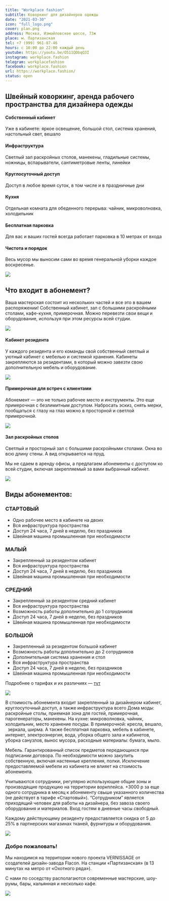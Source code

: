 ```yaml
---
title: "Workplace fashion"
subtitle: Коворкинг для дизайнеров одежды
date: "2021-03-30"
icon: "full_logo.png"
cover: plan.png
address: Москва, Измайловское шоссе, 73ж
place: м. Партизанская
tel: +7 (999) 961-87-46
hours: с 10:00 до 22:00 каждый день
youtube: https://youtu.be/O511QDbqQ3I
instagram: workplace.fashion
telegram: workplacefashion
facebook: workplace.fashion
url: https://workplace.fashion/
status: open
---
```


## Швейный коворкинг, аренда рабочего пространства для дизайнера одежды

#### Собственный кабинет

Уже в кабинете: яркое освещение, большой стол, система хранения, настольный свет, вешало

#### Инфраструктура

Светлый зал раскройных столов, манекены, гладильные системы, ножницы, вспарыватели, сантиметровые ленты, линейки

#### Круглосуточный доступ

Доступ в любое время суток, в том числе и в праздничные дни

#### Кухня

Отдельная комната для обеденного перерыва: чайник, микроволновка, холодильник

#### Бесплатная парковка

Для вас и ваших гостей всегда работает парковка в 10 метрах от входа

#### Чистота и порядок

Весь мусор мы выносим сами во время генеральной уборки каждое воскресенье.

![](./plan.png)

## Что входит в абонемент?

Ваша мастерская состоит из нескольких частей и все это в вашем распоряжении! Собственный кабинет, зал с большими раскройными столами, кафе-кухня, примерочная. Можно перевезти свои вещи и оборудование, используя при этом ресурсы всей студии.

![](./room2.jpg)

#### Кабинет резидента

У каждого резидента и его команды свой собственный светлый и уютный кабинет с мебелью и системой хранения. Кабинеты закрепляются за резидентами, в который можно завезти свою дополнительную мебель и оборудование.

![](./try.jpg)

#### Примерочная для встреч с клиентами

Абонемент — это не только рабочее место и инструменты. Это еще примерочная с безлимитным доступом. Набросать эскиз, снять мерки, пообщаться с глазу на глаз можно в просторной и светлой примерочной.

![](./noroot.jpg)

#### Зал раскройных столов

Светлый и просторный зал с большими раскройными столами. Окна во всю длину стены. А вид открывается на пруд. 

Мы не сдаем в аренду офисы, а предлагаем абонементы с доступом ко всей студии, включая закрепляемый за вами выбранный кабинет.

![](./corner.jpg)

## Виды абонементов:

### СТАРТОВЫЙ

* Одно рабочее место в кабинете на двоих
* Вся инфраструктура пространства
* Доступ 24 часа, 7 дней в неделю, без праздников
* Швейная машина промышленная при необходимости

### МАЛЫЙ

* Закрепленный за резидентом кабинет
* Вся инфраструктура пространства
* Доступ 24 часа, 7 дней в неделю, без праздников
* Швейная машина промышленная при необходимости

### СРЕДНИЙ

* Закрепленный за резидентом средний кабинет
* Вся инфраструктура пространства
* Возможность работы дополнительно до 1 сотрудников
* Доступ 24 часа, 7 дней в неделю, без праздников
* Швейная машина промышленная при необходимости

### БОЛЬШОЙ

* Закрепленный за резидентом большой кабинет
* Возможность работы дополнительно до 2 сотрудников
* Дополнительная система хранения и стол
* Вся инфраструктура пространства
* Доступ 24 часа, 7 дней в неделю, без праздников
* Швейная машина промышленная при необходимости

Подробнее о тарифах и их различиях — [тут](https://docs.google.com/document/d/1l3oT4ZQjj3E8-Hlk-b82QwqNBvxYsqt1KDynMmBQ0Io/edit)

![](./room.jpg)

В стоимость абонемента входит закрепленный за дизайнером кабинет, круглосуточный доступ, а также инфраструктура всего Дома моды: раскройные столы, приемная зона для гостей, примерочная, парогенераторы, манекены. На кухне: микроволновка, чайник, холодильник, место хранение посуды. В примерочной: кресла, вешало,   зеркала, ширма. А также бесплатная парковка, мебель в кабинете, интернет, электроэнергия, вода, уборка общего зала и кабинетов, уборка санузлов, вынос мусора, расходные материалы: бумага, мыло.

Мебель. Гарантированный список предметов передающихся при подписании договора. По необходимости можно закупить собственную, включая настенные крепления, полки. Исключение предоставляемой мебели из кабинета не влияет на стоимость абонемента.

Учитываются сотрудники, регулярно использующие общие зоны и производящие продукцию на территории воркплейса. +3000 р за еще одного сотрудника в месяц к абонементу свыше указанного количества (не действует в тарифе «Стартовый»). “Сотрудником” является приходящий человек для работы на дизайнера, без завоза своего оборудования и материалов. Вход гостям в дневные часы свободный.

Каждому действующему резиденту предоставляется скидка от 5 до 25% в партнерских магазинах тканей, фурнитуры и оборудования.

![](./steam.jpg)

### Добро пожаловать!

Мы находимся на территории нового проекта VERNISSAGE от создателей дизайн-завода Flacon. На станции «Партизанская» (в 13 минутах на метро от «Охотного ряда»).

С нами по соседству располагаются современные мастерские, шоу-румы, бары, кальянная и несколько кафе.

![](./vernissage.jpg)

<youtube-embed link="https://youtu.be/0HXGRMIxe2w" />
